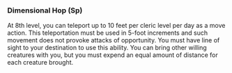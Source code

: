 ### **Dimensional Hop** (Sp)
At 8th level, you can teleport up to 10 feet per cleric level per day as a move action. This teleportation must be used in 5-foot increments and such movement does not provoke attacks of opportunity. You must have line of sight to your destination to use this ability. You can bring other willing creatures with you, but you must expend an equal amount of distance for each creature brought.